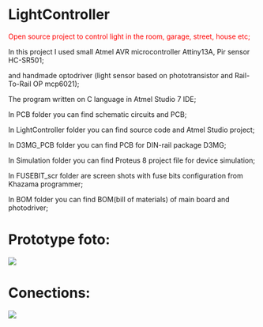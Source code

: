# LightController
<font color="red">Open source project to control light in the room, garage, street, house etc; </font>

In this project I used small Atmel AVR microcontroller Attiny13A, Pir sensor HC-SR501;

and handmade optodriver (light sensor based on phototransistor and Rail-To-Rail OP mcp6021);

The program written on C language in Atmel Studio 7 IDE;

In PCB folder you can find schematic circuits and PCB;

In LightController folder you can find source code and Atmel Studio project;

In D3MG_PCB folder you can find PCB for DIN-rail package D3MG;

In Simulation folder you can find Proteus 8 project file for device simulation;

In FUSEBIT_scr folder are screen shots with fuse bits configuration from Khazama programmer;

In BOM folder you can find BOM(bill of materials) of main board and photodriver;

<h1> Prototype foto: </h1>

<img src="https://habrastorage.org/files/e9f/563/888/e9f563888cdf4c149a052febf3b871ff.jpg"/>

<h1> Conections: </h1>

<img src="https://habrastorage.org/files/5c6/6e2/3ce/5c66e23ce82f4ff2a964b5d229b054eb.jpg"/>
